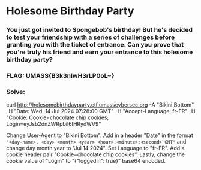 # Holesome Birthday Party
### You just got invited to Spongebob's birthday! But he's decided to test your friendship with a series of challenges before granting you with the ticket of entrance. Can you prove that you're truly his friend and earn your entrance to this holesome birthday party?

### FLAG: UMASS{B3k3nIwH3rLP0oL~}

### Solve: 
curl http://holesomebirthdayparty.ctf.umasscybersec.org -A "Bikini Bottom" -H "Date: Wed, 14 Jul 2024 07:28:00 GMT" -H "Accept-Language: fr-FR" -H "Cookie: Cookie=chocolate chip cookies; Login=eyJsb2dnZWRpbiI6IHRydWV9"

Change User-Agent to "Bikini Bottom". Add in a header "Date" in the format `"<day-name>, <day> <month> <year> <hour>:<minute>:<second> GMT"` and change day month year to "Jul 14 2024". Set Language to "fr-FR". Add a cookie header pair "Cookie=chocolate chip cookies". Lastly, change the cookie value of "Login" to "{"loggedin": true}" base64 encoded.

